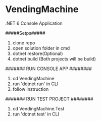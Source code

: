 # VendingMachine

.NET 6 Console Application

#####Setps#####

1.  clone repo
2.  open solution folder in cmd
3.  dotnet restore(Optional)
4.  dotnet build (Both projects will be build)

####### RUN CONSOLE APP ########

1. cd VendingMachine
2. run 'dotnet run' in CLI
3. follow instruction

####### RUN TEST PROJECT ########

1. cd VendingMachine.Test
2. run 'dotnet test' in CLI
